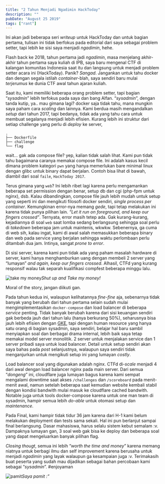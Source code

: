 ```yaml
---
title: "2 Tahun Menjadi Ngadimin HackToday"
description: ""
pubDate: "August 25 2019"
tags: ["rant"]
---
```


Ini akan jadi beberapa seri _writeup_ untuk HackToday dan untuk bagian pertama, tulisan ini tidak berfokus pada editorial dari saya sebagai problem setter, tapi lebih ke sisi saya menjadi _ngadimin_, hehe.

Flash back ke 2018, tahun pertama jadi _ngadimin_, masa menjelang akhir-akhir tahun pertama saya kuliah di IPB, saya baru mengenal CTF di kalangan komunitas Indonesia saat itu dan langsung untuk menjadi problem setter acara ini (HackToday). Panik? _Sangad_. Jangankan untuk tahu docker dan dengan segala istilah _container_\-blah, saya sendiri baru mulai _terjerumus_ ke dunia CTF awal tahun ajaran kuliah.

Saat itu, kami memiliki beberapa orang problem setter, tapi bagian “_sysadmin_” lebih terfokus pada saya dan bang Alfan. “_sysadmin_”, dengan tanda kutip, ya.. mau gimana lagi? docker saja tidak tahu, mana mungkin saya paham cara _scaling_ dan lainnya. Kami berdua masih mengandalkan _setup_ dari tahun 2017, tapi bedanya, tidak ada yang tahu cara untuk membuat segalanya menjadi lebih efisien. Kurang lebih ini struktur dari setiap challenge yang perlu di _deploy_ ke server,

    .
    ├── Dockerfile
    ├── challenge
    └── flag

wait… gak ada compose file? yep, kalian tidak salah lihat. Kami pun tidak tahu bagaimana caranya memakai compose file. Ini adalah kasus kecil dimana problem kategori `pwn` yang hanya memerlukan bare minimal linux dengan glibc untuk binary dapat berjalan. Contoh bisa lihat di bawah, diambil dari soal `faile`, `HackToday 2017`.

Terus gimana yang `web`? Ini lebih ribet lagi karena perlu mengamankan beberapa set permission dengan benar, setup db dan cgi (php-fpm untuk nginx), dsb. Kalau dibandingkan, compose file jauh lebih mudah untuk setup yang seperti ini dan mengikuti filosofi docker sendiri, _single process per container_. Kemungkinan error-nya memang _gede_, tapi tetap melakukan ini karena tidak punya pilihan lain. _“Let it run on foreground, and keep our fingers crossed”_. Ternyata, error masih tetep ada. Gak kurang-kurang, kejadiannya di soal `web` saat lomba sedang berlangsung sehingga soal perlu di _takedown_ beberapa jam untuk maintenis, wkwkw. Sebenernya, ga cuma di web sih, kalau ingat, kami di awal salah memasukkan beberapa binary dan web pada service yang berjalan sehingga waktu perlombaan perlu ditambah dua jam. Intinya, sangat _prone to error_.

Di sisi server, karena kami pun tidak ada yang paham masalah hardware di server, kami hanya menghamburkan uang dengan membeli 2 server yang “lumayan” _and again, keep our fingers crossed_. Alhasil, CTFd yang kurang responsif walau tak separah kualifikasi compfest beberapa minggu lalu.

![take my money](https://i.imgur.com/eFfmdb3.jpg)_Shut up and Take my money!_

Moral of the story, jangan diikuti gan.

Pada tahun kedua ini, walaupun kelihatannya _fine-fine_ aja, sebenarnya tidak banyak yang berubah dari tahun pertama selain sudah mulai mengimplementasikan `docker-compose` dan load balancer di beberapa _service_ penting. Tidak banyak berubah karena dari sisi keuangan sendiri gak berbeda jauh dari tahun lalu (hanya berkurang 50%), seharusnya bisa jauh lebih efisien dengan [GKE](https://cloud.google.com/kubernetes-engine/), tapi dengan human resource yang hanya satu orang di bagian sysadmin, saya sendiri, belajar hal baru sambil menyiapkan soal dan berbagai drama internal, lebih baik saya tetap memakai model server monolitik. 2 server untuk menjalakan service dan 1 server pribadi saya untuk load balancer. Detail untuk setup sendiri akan saya bahas pada _post_ selanjustnya, walaupun saya sendiri tidak menganjurkan untuk mengikuti setup ini yang lumayan _costly_.

Load balancer soal yang digunakan adalah nginx. CTFd di-_scale_ menjadi 4 dari awal dengan load balancer nginx pada main server. Dari semua “_dongeng_” ini, cloudflare juga lumayan bagus karena kami sempat mengalami downtime saat akses `/challenges` dan `/scoreboard` pada menit-menit awal, namun setelah beberapa saat kemudian website kembali stabil dengan kondisi bandwith mulai masuk ke cloudflare cached bandwith. Notable juga untuk tools docker-compose karena untuk one man team di sysadmin, hampir semua lebih _do-able_ untuk otomasi setup dan _maintenance_.

Pada Final, kami hampir tidak tidur 36 jam karena dari H-1 kami belum melakukan deployment dan tests sama sekali. Hal ini pun berlanjut sampai final berlangsung. Dasar mahasiswa, harus selalu sistem kebut semalam :v. Dampaknya lumayan gan, 3 soal web gak bisa ke deploy dan beberapa soal yang dapat mengeluarkan banyak pilihan flag.

_Closing thougt_, semua ini lebih “_worth the time and money_” karena memang niatnya untuk berbagi ilmu dan self improvement karena berusaha untuk menjadi _ngadimin_ yang layak walaupun ga kesampaian juga :v. Terimakasih buat peserta yang sudah mau dijadikan sebagai bahan percobaan kami sebagai “_sysadmin_”. #enjoyaman

![pamit](https://encrypted-tbn0.gstatic.com/images?q=tbn:ANd9GcRoMrBJac-HniQMUazvAWpynl-YwQo1ZGSabj-mjjuck3sO0FFHig)_Saya pamit :”_
